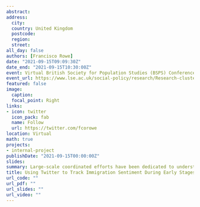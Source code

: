 ```yaml
---
abstract: 
address:
  city:
  country: United Kingdom
  postcode: 
  region: 
  street: 
all_day: false
authors: [Francisco Rowe]
date: "2021-09-15T09:09:30Z"
date_end: "2021-09-15T10:30:00Z"
event: Virtual British Society for Population Studies (BSPS) Conference
event_url: https://www.lse.ac.uk/social-policy/research/Research-clusters/british-society-for-population-studies/annual-conference
featured: false
image:
  caption: 
  focal_point: Right
links:
- icon: twitter
  icon_pack: fab
  name: Follow
  url: https://twitter.com/fcorowe
location: Virtual
math: true
projects:
- internal-project
publishDate: "2021-09-15T00:00:00Z"
slides: 
summary: Large-scale coordinated efforts have been dedicated to understanding the global health and economic implications of the COVID-19 pandemic. Yet, the rapid spread of discrimination and xenophobia against specific populations has largely been neglected. Understanding public attitudes toward migration is essential to counter discrimination against immigrants and promote social cohesion. Traditional data sources to monitor public opinion are often limited, notably due to slow collection and release activities. New forms of data, particularly from social media, can help overcome these limitations. While some bias exists, social media data are produced at an unprecedented temporal frequency, geographical granularity, are collected globally and accessible in real-time. Drawing on a data set of 30.39 million tweets and natural language processing, this article aims to measure shifts in public sentiment opinion about migration during early stages of the COVID-19 pandemic in Germany, Italy, Spain, the United Kingdom, and the United States. Results show an increase of migration-related Tweets along with COVID-19 cases during national lockdowns in all five countries. Yet, we found no evidence of a significant increase in anti-immigration sentiment, as rises in the volume of negative messages are offset by comparable increases in positive messages. Additionally, we presented evidence of growing social polarization concerning migration, showing high concentrations of strongly positive and strongly negative sentiments.
title: Using Twitter to Track Immigration Sentiment During Early Stages of the COVID-19 Pandemic 
url_code: ""
url_pdf: ""
url_slides: ""
url_video: ""
---
```


